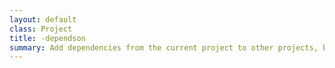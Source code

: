 ```yaml
---
layout: default
class: Project
title: -dependson   
summary: Add dependencies from the current project to other projects, before this project is build any project this project depends on will be built first. 
---
```


